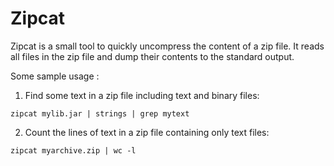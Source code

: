 Zipcat
======

Zipcat is a small tool to quickly uncompress the content of a zip file.
It reads all files in the zip file and dump their contents to the
standard output.

Some sample usage :

1. Find some text in a zip file including text and binary files:

```
zipcat mylib.jar | strings | grep mytext 
```

2. Count the lines of text in a zip file containing only text files:

```
zipcat myarchive.zip | wc -l
```
